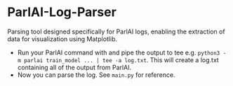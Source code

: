 # ParlAI-Log-Parser
Parsing tool designed specifically for ParlAI logs, enabling the extraction of data for visualization using Matplotlib.

- Run your ParlAI command with and pipe the output to tee e.g. ```python3 -m parlai train_model ... | tee -a log.txt```. This will create a log.txt containing all of the output from ParlAI.
- Now you can parse the log. See ```main.py``` for reference.
